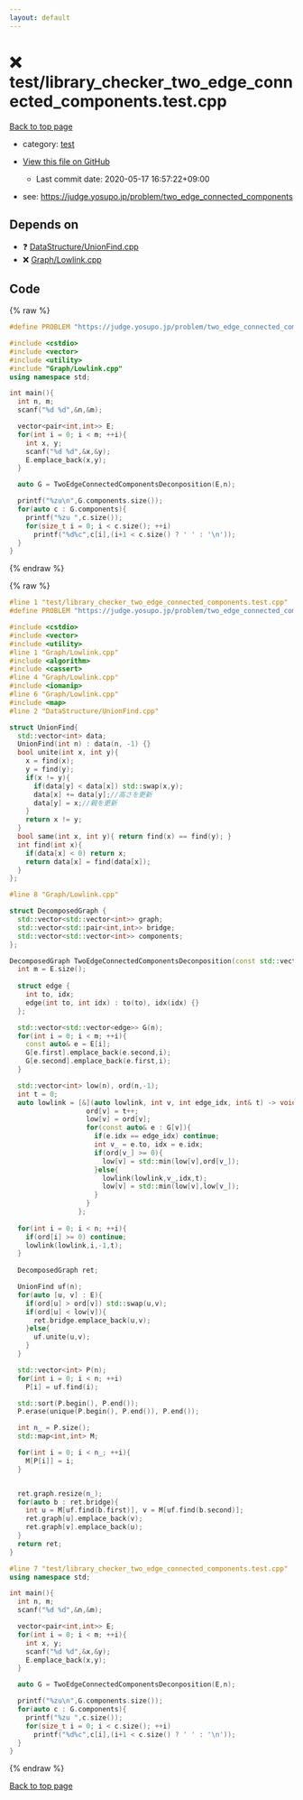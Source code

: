 ```yaml
---
layout: default
---
```


<!-- mathjax config similar to math.stackexchange -->
<script type="text/javascript" async
  src="https://cdnjs.cloudflare.com/ajax/libs/mathjax/2.7.5/MathJax.js?config=TeX-MML-AM_CHTML">
</script>
<script type="text/x-mathjax-config">
  MathJax.Hub.Config({
    TeX: { equationNumbers: { autoNumber: "AMS" }},
    tex2jax: {
      inlineMath: [ ['$','$'] ],
      processEscapes: true
    },
    "HTML-CSS": { matchFontHeight: false },
    displayAlign: "left",
    displayIndent: "2em"
  });
</script>

<script type="text/javascript" src="https://cdnjs.cloudflare.com/ajax/libs/jquery/3.4.1/jquery.min.js"></script>
<script src="https://cdn.jsdelivr.net/npm/jquery-balloon-js@1.1.2/jquery.balloon.min.js" integrity="sha256-ZEYs9VrgAeNuPvs15E39OsyOJaIkXEEt10fzxJ20+2I=" crossorigin="anonymous"></script>
<script type="text/javascript" src="../../assets/js/copy-button.js"></script>
<link rel="stylesheet" href="../../assets/css/copy-button.css" />


# :x: test/library_checker_two_edge_connected_components.test.cpp

<a href="../../index.html">Back to top page</a>

* category: <a href="../../index.html#098f6bcd4621d373cade4e832627b4f6">test</a>
* <a href="{{ site.github.repository_url }}/blob/master/test/library_checker_two_edge_connected_components.test.cpp">View this file on GitHub</a>
    - Last commit date: 2020-05-17 16:57:22+09:00


* see: <a href="https://judge.yosupo.jp/problem/two_edge_connected_components">https://judge.yosupo.jp/problem/two_edge_connected_components</a>


## Depends on

* :question: <a href="../../library/DataStructure/UnionFind.cpp.html">DataStructure/UnionFind.cpp</a>
* :x: <a href="../../library/Graph/Lowlink.cpp.html">Graph/Lowlink.cpp</a>


## Code

<a id="unbundled"></a>
{% raw %}
```cpp
#define PROBLEM "https://judge.yosupo.jp/problem/two_edge_connected_components"

#include <cstdio>
#include <vector>
#include <utility>
#include "Graph/Lowlink.cpp"
using namespace std;

int main(){
  int n, m;
  scanf("%d %d",&n,&m);

  vector<pair<int,int>> E;
  for(int i = 0; i < m; ++i){
    int x, y;
    scanf("%d %d",&x,&y);
    E.emplace_back(x,y);
  }

  auto G = TwoEdgeConnectedComponentsDeconposition(E,n);

  printf("%zu\n",G.components.size());
  for(auto c : G.components){
    printf("%zu ",c.size());
    for(size_t i = 0; i < c.size(); ++i)
      printf("%d%c",c[i],(i+1 < c.size() ? ' ' : '\n'));
  }
}

```
{% endraw %}

<a id="bundled"></a>
{% raw %}
```cpp
#line 1 "test/library_checker_two_edge_connected_components.test.cpp"
#define PROBLEM "https://judge.yosupo.jp/problem/two_edge_connected_components"

#include <cstdio>
#include <vector>
#include <utility>
#line 1 "Graph/Lowlink.cpp"
#include <algorithm>
#include <cassert>
#line 4 "Graph/Lowlink.cpp"
#include <iomanip>
#line 6 "Graph/Lowlink.cpp"
#include <map>
#line 2 "DataStructure/UnionFind.cpp"

struct UnionFind{
  std::vector<int> data;
  UnionFind(int n) : data(n, -1) {}
  bool unite(int x, int y){
    x = find(x);
    y = find(y);
    if(x != y){
      if(data[y] < data[x]) std::swap(x,y);
      data[x] += data[y];//高さを更新
      data[y] = x;//親を更新
    }
    return x != y;
  }
  bool same(int x, int y){ return find(x) == find(y); }
  int find(int x){
    if(data[x] < 0) return x;
    return data[x] = find(data[x]);
  }
};

#line 8 "Graph/Lowlink.cpp"

struct DecomposedGraph {
  std::vector<std::vector<int>> graph;
  std::vector<std::pair<int,int>> bridge;
  std::vector<std::vector<int>> components;
};

DecomposedGraph TwoEdgeConnectedComponentsDeconposition(const std::vector<std::pair<int,int>>& E, int n){
  int m = E.size();
  
  struct edge {
    int to, idx;
    edge(int to, int idx) : to(to), idx(idx) {}
  };

  std::vector<std::vector<edge>> G(n);
  for(int i = 0; i < m; ++i){
    const auto& e = E[i];
    G[e.first].emplace_back(e.second,i);
    G[e.second].emplace_back(e.first,i);
  }

  std::vector<int> low(n), ord(n,-1);
  int t = 0;
  auto lowlink = [&](auto lowlink, int v, int edge_idx, int& t) -> void {
                   ord[v] = t++;
                   low[v] = ord[v];
                   for(const auto& e : G[v]){
                     if(e.idx == edge_idx) continue;
                     int v_ = e.to, idx = e.idx;
                     if(ord[v_] >= 0){
                       low[v] = std::min(low[v],ord[v_]);
                     }else{
                       lowlink(lowlink,v_,idx,t);
                       low[v] = std::min(low[v],low[v_]);
                     }
                   }
                 };
  
  for(int i = 0; i < n; ++i){
    if(ord[i] >= 0) continue;
    lowlink(lowlink,i,-1,t);
  }
  
  DecomposedGraph ret;

  UnionFind uf(n);
  for(auto [u, v] : E){
    if(ord[u] > ord[v]) std::swap(u,v);
    if(ord[u] < low[v]){
      ret.bridge.emplace_back(u,v);
    }else{
      uf.unite(u,v);
    }
  }

  std::vector<int> P(n);
  for(int i = 0; i < n; ++i)
    P[i] = uf.find(i);

  std::sort(P.begin(), P.end());
  P.erase(unique(P.begin(), P.end()), P.end());

  int n_ = P.size();
  std::map<int,int> M;

  for(int i = 0; i < n_; ++i){
    M[P[i]] = i;
  }


  ret.graph.resize(n_);
  for(auto b : ret.bridge){
    int u = M[uf.find(b.first)], v = M[uf.find(b.second)];
    ret.graph[u].emplace_back(v);
    ret.graph[v].emplace_back(u);
  }
  return ret;
}

#line 7 "test/library_checker_two_edge_connected_components.test.cpp"
using namespace std;

int main(){
  int n, m;
  scanf("%d %d",&n,&m);

  vector<pair<int,int>> E;
  for(int i = 0; i < m; ++i){
    int x, y;
    scanf("%d %d",&x,&y);
    E.emplace_back(x,y);
  }

  auto G = TwoEdgeConnectedComponentsDeconposition(E,n);

  printf("%zu\n",G.components.size());
  for(auto c : G.components){
    printf("%zu ",c.size());
    for(size_t i = 0; i < c.size(); ++i)
      printf("%d%c",c[i],(i+1 < c.size() ? ' ' : '\n'));
  }
}

```
{% endraw %}

<a href="../../index.html">Back to top page</a>

